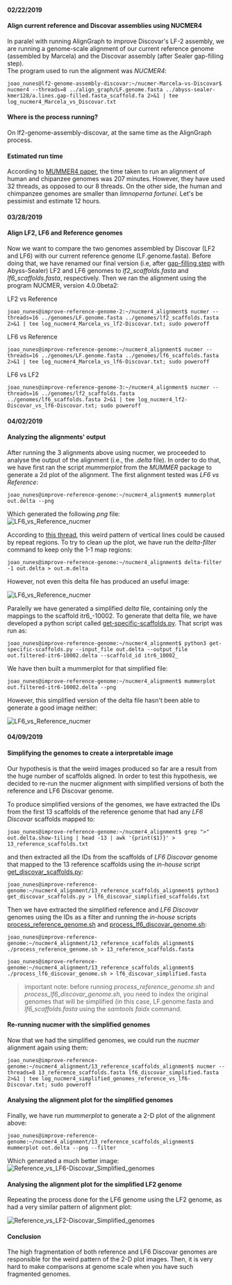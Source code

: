#### 02/22/2019  
#### Align current reference and Discovar assemblies using NUCMER4
In paralel with running AlignGraph to improve Discovar's LF-2 assembly, we are running a genome-scale alignment of our current reference genome (assembled by Marcela) and the Discovar assembly (after Sealer gap-filling step).  
The program used to run the alignment was *NUCMER4*:  

```console  
joao_nunes@lf2-genome-assembly-discovar:~/nucmer-Marcela-vs-Discovar$ nucmer4 --threads=8 ../align_graph/LF.genome.fasta ../abyss-sealer-kmer128/a.lines.gap-filled.fasta_scaffold.fa 2>&1 | tee log_nucmer4_Marcela_vs_Discovar.txt  
```  

#### Where is the process running?  
On lf2-genome-assembly-discovar, at the same time as the AlignGraph process.

#### Estimated run time  
According to [MUMMER4 paper](https://www.ncbi.nlm.nih.gov/pmc/articles/PMC5802927/), the time taken to run an alignment of human and chipanzee genomes was 207 minutes. However, they have used 32 threads, as opposed to our 8 threads. On the other side, the human and chimpanzee genomes are smaller than *limnoperna fortunei*. Let's be pessimist and estimate 12 hours.  

#### 03/28/2019  
#### Align LF2, LF6 and Reference genomes  
Now we want to compare the two genomes assembled by Discovar (LF2 and LF6) with our current reference genome (LF.genome.fasta). Before doing that, we have renamed our final version (i.e, after [gap-filling step](https://github.com/biobureaubiotech/goldenMusselGender/blob/master/10.Gap-filling-Discovar-scaffolds.md) with Abyss-Sealer) LF2 and LF6 genomes to *lf2_scaffolds.fasta* and *lf6_scaffolds.fasta*, respectively. Then we ran the alignment using the program NUCMER, version 4.0.0beta2:  

LF2 vs Reference  
```console  
joao_nunes@improve-reference-genome-2:~/nucmer4_alignment$ nucmer --threads=16 ../genomes/LF.genome.fasta ../genomes/lf2_scaffolds.fasta 2>&1 | tee log_nucmer4_Marcela_vs_lf2-Discovar.txt; sudo poweroff
```  

LF6 vs Reference  
```console  
joao_nunes@improve-reference-genome:~/nucmer4_alignment$ nucmer --threads=16 ../genomes/LF.genome.fasta ../genomes/lf6_scaffolds.fasta 2>&1 | tee log_nucmer4_Marcela_vs_lf6-Discovar.txt; sudo poweroff
```  

LF6 vs LF2  
```console  
joao_nunes@improve-reference-genome-3:~/nucmer4_alignment$ nucmer --threads=16 ../genomes/lf2_scaffolds.fasta ../genomes/lf6_scaffolds.fasta 2>&1 | tee log_nucmer4_lf2-Discovar_vs_lf6-Discovar.txt; sudo poweroff
```

#### 04/02/2019  
#### Analyzing the alignments' output  
After running the 3 alignments above using nucmer, we proceeded to analyse the output of the alignment (i.e., the *.delta* file). In order to do that, we have first ran the script *mummerplot* from the *MUMMER* package to generate a 2d plot of the alignment. The first alignment tested was *LF6 vs Reference*:  

```console  
joao_nunes@improve-reference-genome:~/nucmer4_alignment$ mummerplot out.delta --png
```  

Which generated the following *png* file:  
![LF6_vs_Reference_nucmer](https://github.com/biobureaubiotech/goldenMusselGender/blob/master/images/out.png)

According to [this thread](https://sourceforge.net/p/mummer/mailman/mummer-help/thread/CAFpLa4KSyWNZFWa4cMFgr6eQRsCnAiBovBBbRzA9SzmKTnqkqA%40mail.gmail.com/), this weird pattern of vertical lines could be caused by repeat regions. To try to clean up the plot, we have run the *delta-filter* command to keep only the 1-1 map regions:  

```console  
joao_nunes@improve-reference-genome:~/nucmer4_alignment$ delta-filter -1 out.delta > out.m.delta
```  

However, not even this delta file has produced an useful image:  

![LF6_vs_Reference_nucmer](https://github.com/biobureaubiotech/goldenMusselGender/blob/master/images/out.m.png)

Paralelly we have generated a simplified *delta* file, containing only the mappings to the scaffold itr6_-10002. To generate that delta file, we have developed a python script called [get-specific-scaffolds.py](https://github.com/biobureaubiotech/goldenMusselGender/blob/master/scripts/get-specific-scaffolds.py). That script was run as:  

```console  
joao_nunes@improve-reference-genome:~/nucmer4_alignment$ python3 get-specific-scaffolds.py --input_file out.delta --output_file out.filtered-itr6-10002.delta --scaffold_id itr6_10002_
```
We have then built a mummerplot for that simplified file:  

```console
joao_nunes@improve-reference-genome:~/nucmer4_alignment$ mummerplot out.filtered-itr6-10002.delta --png
```  

However, this simplified version of the delta file hasn't been able to generate a good image neither:  

![LF6_vs_Reference_nucmer](https://github.com/biobureaubiotech/goldenMusselGender/blob/master/images/out_simplified.png)

#### 04/09/2019  
#### Simplifying the genomes to create a interpretable image  
Our hypothesis is that the weird images produced so far are a result from the huge number of scaffolds aligned. In order to test this hypothesis, we decided to re-run the nucmer alignment with simplified versions of both the reference and LF6 Discovar genome.  

To produce simplified versions of the genomes, we have extracted the IDs from the first 13 scaffolds of the reference genome that had any *LF6 Discovar* scaffolds mapped to:  

```console  
joao_nunes@improve-reference-genome:~/nucmer4_alignment$ grep ">" out.delta.show-tiling | head -13 | awk '{print($1)}' > 13_reference_scaffolds.txt  
```  

and then extracted all the IDs from the scaffolds of *LF6 Discovar* genome that mapped to the 13 reference scaffolds using the *in-house* script [get_discovar_scaffolds.py](https://github.com/biobureaubiotech/goldenMusselGender/blob/master/scripts/get_discovar_scaffolds.py):  

```console  
joao_nunes@improve-reference-genome:~/nucmer4_alignment/13_reference_scaffolds_alignment$ python3 get_discovar_scaffolds.py > lf6_discovar_simplified_scaffolds.txt  
``` 

Then we have extracted the simplified reference and *LF6 Discovar* genomes using the IDs as a filter and running the *in-house* scripts [process_reference_genome.sh](https://github.com/biobureaubiotech/goldenMusselGender/blob/master/scripts/process_reference_genome.sh) and [process_lf6_discovar_genome.sh](https://github.com/biobureaubiotech/goldenMusselGender/blob/master/scripts/process_lf6_discovar_genome.sh):  

```console  
joao_nunes@improve-reference-genome:~/nucmer4_alignment/13_reference_scaffolds_alignment$ ./process_reference_genome.sh > 13_reference_scaffolds.fasta
``` 
```console  
joao_nunes@improve-reference-genome:~/nucmer4_alignment/13_reference_scaffolds_alignment$ ./process_lf6_discovar_genome.sh > lf6_discovar_simplified.fasta
``` 

>important note: before running *process_reference_genome.sh* and *process_lf6_discovar_genome.sh*, you need to index the original genomes that will be simplified (in this case, LF.genome.fasta and *lf6_scaffolds.fasta* using the *samtools faidx* command. 

#### Re-running nucmer with the simplified genomes
Now that we had the simplified genomes, we could run the *nucmer* alignment again using them:  

```console  
joao_nunes@improve-reference-genome:~/nucmer4_alignment/13_reference_scaffolds_alignment$ nucmer --threads=8 13_reference_scaffolds.fasta lf6_discovar_simplified.fasta 2>&1 | tee log_nucmer4_simplified_genomes_reference_vs_lf6-Discovar.txt; sudo poweroff
```

#### Analysing the alignment plot for the simplified genomes  
Finally, we have run *mummerplot* to generate a 2-D plot of the alignment above:  

```console  
joao_nunes@improve-reference-genome:~/nucmer4_alignment/13_reference_scaffolds_alignment$ mummerplot out.delta --png --filter  
```  

Which generated a much better image:  
![Reference_vs_LF6-Discovar_Simplified_genomes](https://github.com/biobureaubiotech/goldenMusselGender/blob/master/images/filtered_out.png)  

#### Analysing the alignment plot for the simplified LF2 genome  
Repeating the process done for the LF6 genome using the LF2 genome, as had a very similar pattern of alignment plot:  

![Reference_vs_LF2-Discovar_Simplified_genomes](https://github.com/biobureaubiotech/goldenMusselGender/blob/master/images/lf2.out.filter.large.color.png)

#### Conclusion  
The high fragmentation of both reference and LF6 Discovar genomes are responsible for the weird pattern of the 2-D plot images. Then, it is very hard to make comparisons at genome scale when you have such fragmented genomes. 

